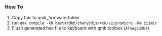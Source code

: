 ### How To

1. Copy this to qmk_firmware folder
2. run `qmk compile -kb bastardkb/charybdis/4x6/v2/promicro -km ziimir`
3. Flush generated hex file to keyboard with qmk toolbox (`ATmega32U4`)
